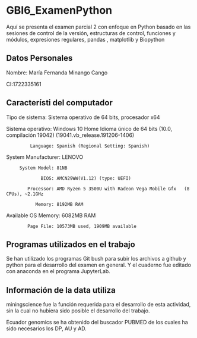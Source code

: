 # GBI6_ExamenPython
Aquí se presenta el examen parcial 2 con enfoque en Python basado en las sesiones de control de la versión, estructuras de control, funciones y módulos, expresiones regulares, pandas , matplotlib y Biopython
## Datos Personales
Nombre: María Fernanda Minango Cango

CI:1722335161
## Característi del computador

Tipo de sistema: Sistema operativo de 64 bits, procesador x64

Sistema operativo: Windows 10 Home Idioma único de 64 bits (10.0, compilación 19042) (19041.vb_release.191206-1406)

             Language: Spanish (Regional Setting: Spanish)
             
  System Manufacturer: LENOVO
  
         System Model: 81NB
         
                 BIOS: AMCN29WW(V1.12) (type: UEFI)
                 
            Processor: AMD Ryzen 5 3500U with Radeon Vega Mobile Gfx   (8 CPUs), ~2.1GHz
            
               Memory: 8192MB RAM
               
  Available OS Memory: 6082MB RAM
  
            Page File: 10573MB used, 1909MB available
          
## Programas utilizados en el trabajo

Se han utilizado los programas Git bush para subir los archivos a github y python para el desarrollo del examen en general. Y el cuaderno fue editado con anaconda en el programa JupyterLab.

## Información de la data utiliza

miningscience fue la función requerida para el desarrollo de esta actividad, sin la cual no hubiera sido posible el desarrollo del trabajo.

Ecuador genomics se ha obtenido del buscador PUBMED de los cuales ha sido necesarios los DP, AU y AD. 

